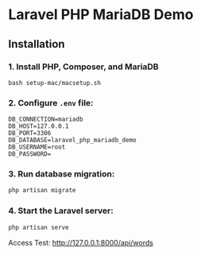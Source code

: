 # Laravel PHP MariaDB Demo

## Installation

### 1. Install PHP, Composer, and MariaDB
```
bash setup-mac/macsetup.sh
```

### 2. Configure `.env` file:

```
DB_CONNECTION=mariadb
DB_HOST=127.0.0.1
DB_PORT=3306
DB_DATABASE=laravel_php_mariadb_demo
DB_USERNAME=root
DB_PASSWORD=

```

### 3. Run database migration:

```sh
php artisan migrate
```

### 4. Start the Laravel server:

```sh
php artisan serve
```

Access Test: http://127.0.0.1:8000/api/words

